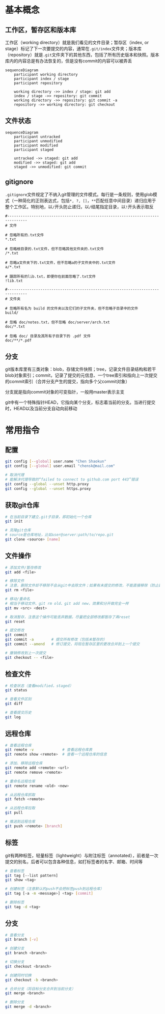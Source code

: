 # 基本概念

## 工作区，暂存区和版本库

工作区（working directory）就是我们看见的文件目录；暂存区（index, or stage）标记了下一次要提交的内容，通常在`.git/index`文件夹；版本库（repository）就是`.git`文件夹下的其他东西，包括了所有历史版本和快照。版本库内的内容总是有办法恢复的，但是没有commit的内容可以被弄丢

```mermaid
sequenceDiagram
    participant working directory
    participant index / stage
    participant repository

    working directory ->> index / stage: git add
    index / stage ->> repository: git commit
    working directory ->> repository: git commit -a
    repository ->> working directory: git checkout
```



## 文件状态

```mermaid
sequenceDiagram
    participant untracked
    participant unmodified
    participant modified
    participant staged

    untracked ->> staged: git add
    modified ->> staged: git add
    staged ->> unmodified: git commit
```

## gitignore

`.gitignore`文件规定了不纳入git管理的文件模式。每行是一条规则，使用glob模式（一种简化的正则表达式，包括`*, ?, []`，`**`匹配任意中间目录）递归应用于整个工作区。特别地，以`/`开头防止递归，以`/`结尾指定目录，以`!`开头表示取反

```
#-------------------------------------------------------------------------------
# 文件

# 忽略所有的.txt文件
*.txt

# 忽略根目录的.txt文件，但不忽略其他文件夹的.txt文件
/*.txt

# 忽略a文件夹下的.txt文件，但不忽略a的子文件夹中的.txt文件
a/*.txt

# 跟踪所有的lib.txt，即便你在前面忽略了.txt文件
!lib.txt

#-------------------------------------------------------------------------------
# 文件夹

# 忽略所有名为 build 的文件夹以及它们的子文件夹，但不忽略子目录中的文件
build/

# 忽略 doc/notes.txt，但不忽略 doc/server/arch.txt
doc/*.txt

# 忽略 doc/ 目录及其所有子目录下的 .pdf 文件
doc/**/*.pdf
```

## 分支

git版本库里有三类对象：blob，存储文件快照；tree，记录文件目录结构和若干blob对象索引；commit，记录了提交的元信息、一个tree索引和指向上一次提交的commit索引（合并分支产生的提交，指向多个父commit对象）

分支就是指向commit对象的可变指针，一般用master表示主支

git中有一个特殊指针HEAD，它指向某个分支，标志着当前的分支。当进行提交时，HEAD以及当前分支自动向前移动

# 常用指令

## 配置

```bash
git config [--global] user.name "Chen Shaokun"
git config [--global] user.email "chensk@mail.com"

# 取消代理
# 能解决代理导致的“failed to connect to github.com port 443”错误
git config --global --unset http.proxy
git config --global --unset https.proxy
```

## 获取git仓库

```bash
# 在当前目录下建立.git子目录，即初始化一个仓库
git init

# 克隆git仓库
# source是仓库地址，比如user@server:path/to/repo.git
git clone <source> [name]
```

## 文件操作

```bash
# 添加文件/暂存修改
git add <file>

# 移除文件
# 注意，删除文件却不移除不会从git中去除文件；如果有未提交的修改，不能直接移除（防止数据丢失）
git rm <file>

# 移动/重命名
# 相当于移动文件、git rm old、git add new，效果和分开做完全一样
git mv <src> <dest>

# 取消暂存，注意这个操作可能丢弃数据，尽量把全部修改都暂存了再reset
git reset

# 提交修改
git commit
git commit -a        # 提交所有修改（包括未暂存的）
git commit --amend   # 修订提交，将现在暂存区里的更改合并到上一个提交

# 撤销修改到上一次提交
git checkout -- <file>
```

## 检查文件

```bash
# 检查状态（查看modified，staged）
git status

# 查看文件区别
git diff

# 查看提交历史
git log
```

## 远程仓库

```bash
# 查看远程仓库
git remote -v             # 查看远程仓库表
git remote show <remote>  # 查看一个远程仓库的信息

# 添加、移除远程仓库
git remote add <remote> <url>
git remote remove <remote>

# 重命名远程仓库
git remote rename <old> <new>

# 从远程仓库抓取
git fetch <remote>

# 从远程仓库拉取
git pull

# 推送到远程仓库
git push <remote> [branch]
```

## 标签

git有两种标签，轻量标签（lightweight）与附注标签（annotated），前者是一次提交的别名，后者可以包含各种信息，如打标签者的名字、邮箱、时间等

```bash
# 查看标签
git tag [--list pattern]
git show <tag>

# 创建标签（注意默认的push不会把标签push到远程仓库）
git tag [-a -m <message>] <tag> [commit]

# 删除标签
git tag -d <tag>
```

## 分支

```bash
# 查看分支
git branch [-v]

# 创建分支
git branch <branch>

# 切换分支
git checkout <branch>

# 创建同时切换
git checkout -b <branch>

# 合并分支（将目标分支合并到当前分支）
git merge <branch>

# 删除分支
git merge -d <branch>
```

